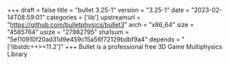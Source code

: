 +++
draft = false
title = "bullet 3.25-1"
version = "3.25-1"
date = "2023-02-14T08:59:01"
categories = ['lib']
upstreamurl = "https://github.com/bulletphysics/bullet3"
arch = "x86_64"
size = "4585764"
usize = "27982795"
sha1sum = "5e110910f20ad31d9e459c15a56f72129bdbf9a4"
depends = "['libstdc++>=11.2']"
+++
Bullet is a professional free 3D Game Multiphysics Library